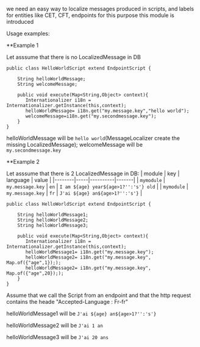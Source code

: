 we need an easy way to localize messages produced in scripts, and labels for entities like CET, CFT, endpoints for this purpose this module is introduced


Usage examples: 


**Example 1

Let asssume that there is no LocalizedMessage in DB
```
public class HelloWorldScript extend EndpointScript {

    String helloWorldMessage;
    String welcomeMessage;

    public void execute(Map<String,Object> context){
       Internationalizer i18n = Internationalizer.getInstance(this,context);
       helloWorldMessage= i18n.get("my.message.key","hello world");
       welcomeMessage=i18n.get("my.secondmessage.key");
    }
}
```

helloWorldMessage will be `hello world`(MessageLocalizer create the missing LocalizedMessage);
welcomeMessage will be `my.secondmessage.key`


**Example 2

Let asssume that there is 2 LocalizedMessage in DB:
| module | key | language | value |
|--------|-----|----------|-------|
| `mymodule` | `my.message.key` | `en` | `I am ${age} year${age>1?'':'s'} old` |
| `mymodule` | `my.message.key` | `fr` | `J'ai ${age} an${age>1?'':'s'}` |

```
public class HelloWorldScript extend EndpointScript {

    String helloWorldMessage1;
    String helloWorldMessage2;
    String helloWorldMessage3;

    public void execute(Map<String,Object> context){
       Internationalizer i18n = Internationalizer.getInstance(this,context);
       helloWorldMessage1= i18n.get("my.message.key");
       helloWorldMessage2= i18n.get("my.message.key", Map.of({"age",1}););
       helloWorldMessage2= i18n.get("my.message.key", Map.of({"age",20}););
    }
}
```

Assume that we call the Script from an endpoint and that the http request contains the heade "Accepted-Language : Fr-fr"

helloWorldMessage1 will be `J'ai ${age} an${age>1?'':'s'}`

helloWorldMessage2 will be `J'ai 1 an`

helloWorldMessage3 will be `J'ai 20 ans`
